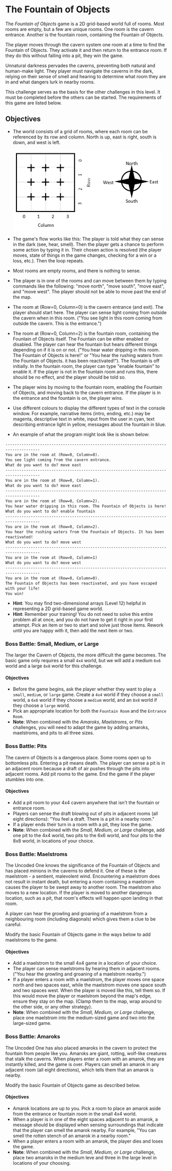# The Fountain of Objects

The *Fountain of Objects* game is a 2D grid-based world full of rooms. Most rooms are empty, but a few are unique rooms. One room is the cavern entrance. Another is the fountain room, containing the Fountain of Objects.

The player moves through the cavern system one room at a time to find the Fountain of Objects. They activate it and then return to the entrance room. If they do this without falling into a pit, they win the game.

Unnatural darkness pervades the caverns, preventing both natural and human-make light. They player must navigate the caverns in the dark, relying on their sense of smell and hearing to determine what room they are in and what dangers lurk in nearby rooms.

This challenge serves as the basis for the other challenges in this level. It must be completed before the others can be started. The requirements of this game are listed below.

## Objectives

- The world consists of a grid of rooms, where each room can be referenced by its row and column. North is up, east is right, south is down, and west is left.

    ![map](./map.png)

- The game's flow works like this: The player is told what they can sense in the dark (see, hear, smell). Then the player gets a chance to perform some action by typing it in. Their chosen action is resolved (the player moves, state of things in the game changes, checking for a win or a loss, etc.). Then the loop repeats.
- Most rooms are empty rooms, and there is nothing to sense.
- The player is in one of the rooms and can move between them by typing commands like the following: "move north", "move south", "move east", and "move west". The player should not be able to move past the end of the map.
- The room at (Row=0, Column=0) is the cavern entrance (and exit). The player should start here. The player can sense light coming from outside the cavern when in this room. ("You see light in this room coming from outside the cavern. This is the entrance.")
- The room at (Row=0, Column=2) is the fountain room, containing the Fountain of Objects itself. The Fountain can be either enabled or disabled. The player can hear the fountain but hears different things depending on if it is on or not. ("You hear water dripping in this room. The Fountain of Objects is here!" or "You hear the rushing waters from the Fountain of Objects. it has been reactivated!"). The fountain is off initially. In the fountain room, the player can type "enable fountain" to enable it. If the player is not in the fountain room and runs this, there should be no effect, and the player should be told so.
- The player wins by moving to the fountain room, enabling the Fountain of Objects, and moving back to the cavern entrance. If the player is in the entrance and the fountain is on, the player wins.
- Use different colours to display the different types of text in the console window. For example, narrative items (intro, ending, etc.) may be magenta, descriptive text in white, input from the user in cyan, text describing entrance light in yellow, messages about the fountain in blue.
- An example of what the program might look like is shown below:

````none
-------------------------------------------------------------------------------------
You are in the room at (Row=0, Column=0).
You see light coming from the cavern entrance.
What do you want to do? move east
-------------------------------------------------------------------------------------
You are in the room at (Row=0, Column=1).
What do you want to do? move east
-------------------------------------------------------------------------------------
You are in the room at (Row=0, Column=2).
You hear water dripping in this room. The Fountain of Objects is here!
What do you want to do? enable fountain
-------------------------------------------------------------------------------------
You are in the room at (Row=0, Column=2).
You hear the rushing waters from the Fountain of Objects. It has been reactivated!
What do you want to do? move west
-------------------------------------------------------------------------------------
You are in the room at (Row=0, Column=1)
What do you want to do? move west
-------------------------------------------------------------------------------------
You are in the room at (Row=0, Column=0).
The Fountain of Objects has been reactivated, and you have escaped with your life!
You win!
````

- **Hint**: You may find two-dimensional arrays (Level 12) helpful in representing a 2D grid-based game world.
- **Hint**: Remember your training! You do not need to solve this entire problem all at once, and you do not have to get it right in your first attempt. Pick an item or two to start and solve just those items. Rework until you are happy with it, then add the next item or two.

### Boss Battle: Small, Medium, or Large

The larger the Cavern of Objects, the more difficult the game becomes. The basic game only requires a small `4x4` world, but we will add a medium `6x6` world and a large `8x8` world for this challenge.

#### Objectives

- Before the game begins, ask the player whether they want to play a `small`, `medium`, or `large` game. Create a `4x4` world if they choose a `small` world, a `6x6` world if they choose a `medium` world, and an `8x8` world if they choose a `large` world.
- Pick an appropriate location for both the `Fountain Room` and the `Entrance Room`.
- **Note**: When combined with the *Amaroks*, *Maelstroms*, or *Pits* challenges, you will need to adapt the game by adding amaroks, maelstroms, and pits to all three sizes.

### Boss Battle: Pits

The cavern of Objects is a dangerous place. Some rooms open up to bottomless pits. Entering a pit means death. The player can sense a pit is in an adjacent room because a draft of air pushes through the pits into adjacent rooms. Add pit rooms to the game. End the game if the player stumbles into one.

#### Objectives

- Add a pit room to your 4x4 cavern anywhere that isn't the fountain or entrance room.
- Players can sense the draft blowing out of pits in adjacent rooms (all eight directions): "You feel a draft. There is a pit in a nearby room."
- If a player ends their turn in a room with a pit, they lose the game.
- **Note**: When combined with the *Small, Medium, or Large* challenge, add one pit to the 4x4 world, two pits to the 6x6 world, and four pits to the 8x8 world, in locations of your choice.

### Boss Battle: Maelstroms

The Uncoded One knows the significance of the Fountain of Objects and has placed minions in the caverns to defend it. One of these is the maelstrom - a sentient, malevolent wind. Encountering a maelstrom does not result in instant death, but entering a room containing a maelstrom causes the player to be swept away to another room. The maelstrom also moves to a new location. If the player is moved to another dangerous location, such as a pit, that room's effects will happen upon landing in that room.

A player can hear the growling and groaning of a maelstrom from a neighbouring room (including diagonals) which gives them a clue to be careful.

Modify the basic Fountain of Objects game in the ways below to add maelstroms to the game.

#### Objectives

- Add a maelstrom to the small 4x4 game in a location of your choice.
- The player can sense maelstroms by hearing them in adjacent rooms. ("You hear the growling and groaning of a maelstrom nearby.")
- If a player enters a room with a maelstrom, the player moves one space north and two spaces east, while the maelstrom moves one space south and two spaces west. When the player is moved like this, tell them so. If this would move the player or maelstrom beyond the map's edge, ensure they stay on the map. (Clamp them to the map, wrap around to the other side, or any other strategy).
- **Note**: When combined with the *Small, Medium, or Large* challenge, place one maelstrom into the medium-sized game and two into the large-sized game.

### Boss Battle: Amaroks

The Uncoded One has also placed amaroks in the cavern to protect the fountain from people like you. Amaroks are giant, rotting, wolf-like creatures that stalk the caverns. When players enter a room with an amarok, they are instantly killed, and the game is over. Players can smell an amarok in any adjacent room (all eight directions), which tells them that an amarok is nearby.

Modify the basic Fountain of Objects game as described below.

#### Objectives

- Amarok locations are up to you. Pick a room to place an amarok aside from the entrance or fountain room in the small 4x4 world.
- When a player is in one of the eight spaces adjacent to an amarok, a message should be displayed when sensing surroundings that indicate that the player can smell the amarok nearby. For example, "You can smell the rotten stench of an amarok in a nearby room."
- When a player enters a room with an amarok, the player dies and loses the game.
- **Note**: When combined with the *Small, Medium, or Large* challenge, place two amaroks in the medium leve and three in the large level in locations of your choosing.
